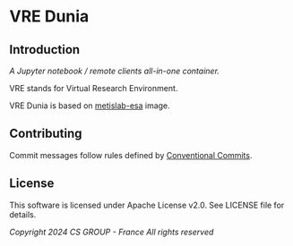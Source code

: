 # VRE Dunia

## Introduction

*A Jupyter notebook / remote clients all-in-one container.*

VRE stands for Virtual Research Environment.

VRE Dunia is based on [metislab-esa](https://github.com/csgroup-oss/metislab-esa) image.

## Contributing

Commit messages follow rules defined by [Conventional Commits](https://www.conventionalcommits.org).

## License

This software is licensed under Apache License v2.0.
See LICENSE file for details.

*Copyright 2024 CS GROUP - France
All rights reserved*
